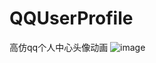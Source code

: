 # QQUserProfile
高仿qq个人中心头像动画
![image](https://github.com/YourAcountName/ProjectName/blob/master/GIFName.gif )   
